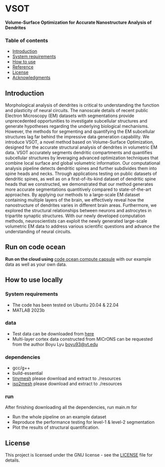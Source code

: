 # VSOT
**Volume-Surface Optimization for Accurate Nanostructure Analysis of Dendrites**

### Table of contents
- [Introduction](#Introduction)
- [System requirements](#System-requirements)
- [How to use](#How-to-use)
- [Reference](#Reference)
- [License](#License)
- [Acknowledgments](#Acknowledgments)

## Introduction
Morphological analysis of dendrites is critical to understanding the function and plasticity of neural circuits. The nanoscale details of recent public Electron Microscopy (EM) datasets with segmentations provide unprecedented opportunities to investigate subcellular structures and generate hypotheses regarding the underlying biological mechanisms. However, the methods for segmenting and quantifying the EM subcellular structures lag far behind the impressive data generation capability. We introduce VSOT, a novel method based on Volume-Surface Optimization, designed for the accurate structural analysis of dendrites in volumetric EM data. VSOT accurately segments dendritic compartments and quantifies subcellular structures by leveraging advanced optimization techniques that combine local surface and global volumetric information. Our computational analysis pipeline detects dendritic spines and further subdivides them into spine heads and necks. Through applications testing on public datasets of dendritic spines, as well as on a first-of-its-kind dataset of dendritic spine heads that we constructed, we demonstrated that our method generates more accurate segmentations quantitively compared to state-of-the-art approaches. By applying our methods to a large-scale EM dataset containing multiple layers of the brain, we effectively reveal how the nanostructure of dendrites varies in different brain areas. Furthermore, we explored the structural relationships between neurons and astrocytes in tripartite synaptic structures. With our newly developed computation methods, neuroscientists can exploit the newly generated large-scale volumetric EM data to address various scientific questions and advance the understanding of neural circuits.


## Run on code ocean
**Run on the cloud using** [code ocean compute capsule](https://codeocean.com/capsule/3574450/tree) with our example data as well as your own data.

## How to use locally

### System requirements
- The code has been tested on Ubuntu 20.04 & 22.04
- MATLAB 2023b

### data
- Test data can be downloaded from [here](https://zenodo.org/records/14884615?token=eyJhbGciOiJIUzUxMiJ9.eyJpZCI6IjYyNjM3ZmVmLTIxNjItNDI0Ny04ZmE0LTVjZjk3ODI4NzYxMiIsImRhdGEiOnt9LCJyYW5kb20iOiJiZjA3YjY3YWE2Njk1MDk3NTcxNWU3YzY1MjdmODMxYyJ9.4XFeYTfOS2D0l5bGCHRLMNl9_okL-0mJkAJDyfYSyrY18Bh69AxSHio7ZQCD2HR0Xgw-BagoaGiit8FjYiKn-A)
- Multi-layer cortex data constructed from MICrONS can be requested from the author Boyu Lyu [boyu93@vt.edu](mailto:boyu93@vt.edu)
### dependencies
- gcc/g++
- build-essential
- [tinymesh](https://github.com/tatsy/tinymesh.git) please download and extract to ./resources
- [iso2mesh](https://github.com/fangq/iso2mesh.git) please download and extract to ./resources
### run
After finishing downloading all the dependencies, run main.m for
-  Run the whole pipeline on an example dataset
-  Reproduce the performance testing for level-1 & level-2 segmentation
-  Plot the results of structural quantification.


## License
This project is licensed under the GNU license - see the [LICENSE](LICENSE) file for details.
